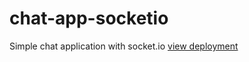 # chat-app-socketio
Simple chat application with socket.io
[view deployment](https://chatapp-6uu0.onrender.com/)
